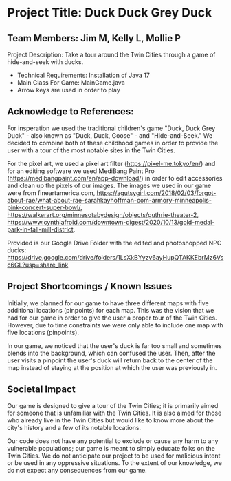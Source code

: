# Project Title: Duck Duck Grey Duck
## Team Members: Jim M, Kelly L, Mollie P

 Project Description: Take a tour around the Twin Cities through a game of hide-and-seek with ducks.
 - Technical Requirements: Installation of Java 17
 - Main Class For Game: MainGame.java
 - Arrow keys are used in order to play

## Acknowledge to References: 
For insperation we used the traditional children's game "Duck, Duck Grey Duck" - also known as "Duck, Duck, Goose" - and "Hide-and-Seek." We decided to combine both of these childhood games in order to provide the user with a tour of the most notable sites in the Twin Cities.

For the pixel art, we used a pixel art filter (https://pixel-me.tokyo/en/) and for an editing software we used MediBang Paint Pro (https://medibangpaint.com/en/app-download/) in order to edit accessories and clean up the pixels of our images. The images we used in our game were from fineartamerica.com, https://agutsygirl.com/2018/02/03/forgot-about-rae/what-about-rae-sarahkayhoffman-com-armory-minneapolis-pink-concert-super-bowl/, https://walkerart.org/minnesotabydesign/objects/guthrie-theater-2, https://www.cynthiafroid.com/downtown-digest/2020/10/13/gold-medal-park-in-fall-mill-district.

Provided is our Google Drive Folder with the edited and photoshopped NPC ducks: https://drive.google.com/drive/folders/1LsXkBYyzv6ayHupQTAKKEbrMz6Vsc6GL?usp=share_link

## Project Shortcomings / Known Issues
Initially, we planned for our game to have three different maps with five additional locations (pinpoints) for each map. This was the vision that we had for our game in order to give the user a proper tour of the Twin Cities. However, due to time constraints we were only able to include one map with five locations (pinpoints).

In our game, we noticed that the user's duck is far too small and sometimes blends into the background, which can confused the user. Then, after the user visits a pinpoint the user's duck will return back to the center of the map instead of staying at the position at which the user was previously in.

## Societal Impact
Our game is designed to give a tour of the Twin Cities; it is primarily aimed for someone that is unfamiliar with the Twin Cities. It is also aimed for those who already live in the Twin Cities but would like to know more about the city's history and a few of its notable locations.

Our code does not have any potential to exclude or cause any harm to any vulnerable populations; our game is meant to simply educate folks on the Twin Cities. We do not anticipate our project to be used for malicious intent or be used in any oppressive situations. To the extent of our knowledge, we do not expect any consequences from our game.